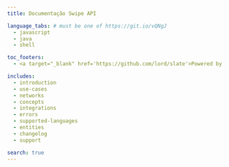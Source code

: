 ```yaml
---
title: Documentação Swipe API

language_tabs: # must be one of https://git.io/vQNgJ
  - javascript
  - java
  - shell

toc_footers:
  - <a target="_blank" href='https://github.com/lord/slate'>Powered by Slate</a>

includes:
  - introduction
  - use-cases
  - networks
  - concepts
  - integrations
  - errors
  - supported-languages
  - entities
  - changelog
  - support

search: true
---
```


